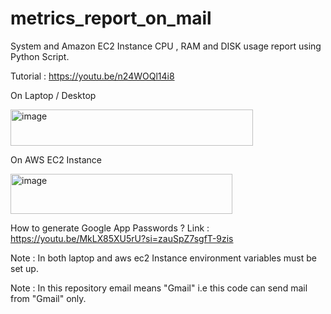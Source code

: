 # metrics_report_on_mail
System and Amazon EC2 Instance CPU , RAM and DISK usage report using Python Script.

Tutorial : https://youtu.be/n24WOQl14i8

On Laptop / Desktop

<img width="388" height="58" alt="image" src="https://github.com/user-attachments/assets/c2c5277d-1903-44b2-ba05-70e091f8f8d3" />

On AWS EC2 Instance

<img width="355" height="64" alt="image" src="https://github.com/user-attachments/assets/313e83df-de58-4875-96cd-fd290ca47278" />

How to generate Google App Passwords ?
Link : https://youtu.be/MkLX85XU5rU?si=zauSpZ7sgfT-9zis

Note : In both laptop and aws ec2 Instance environment variables must be set up.

Note : In this repository email means "Gmail" i.e this code can send mail from "Gmail" only.
